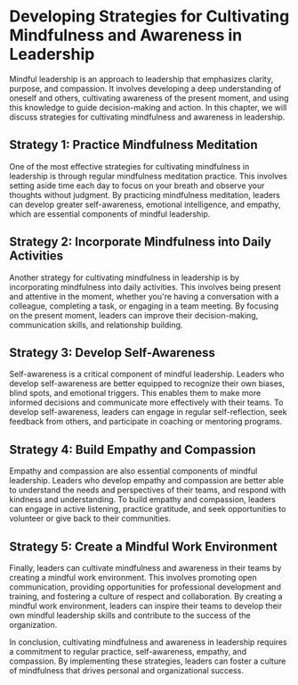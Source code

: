 Developing Strategies for Cultivating Mindfulness and Awareness in Leadership
================================================================================================================================

Mindful leadership is an approach to leadership that emphasizes clarity, purpose, and compassion. It involves developing a deep understanding of oneself and others, cultivating awareness of the present moment, and using this knowledge to guide decision-making and action. In this chapter, we will discuss strategies for cultivating mindfulness and awareness in leadership.

Strategy 1: Practice Mindfulness Meditation
-------------------------------------------

One of the most effective strategies for cultivating mindfulness in leadership is through regular mindfulness meditation practice. This involves setting aside time each day to focus on your breath and observe your thoughts without judgment. By practicing mindfulness meditation, leaders can develop greater self-awareness, emotional intelligence, and empathy, which are essential components of mindful leadership.

Strategy 2: Incorporate Mindfulness into Daily Activities
---------------------------------------------------------

Another strategy for cultivating mindfulness in leadership is by incorporating mindfulness into daily activities. This involves being present and attentive in the moment, whether you're having a conversation with a colleague, completing a task, or engaging in a team meeting. By focusing on the present moment, leaders can improve their decision-making, communication skills, and relationship building.

Strategy 3: Develop Self-Awareness
----------------------------------

Self-awareness is a critical component of mindful leadership. Leaders who develop self-awareness are better equipped to recognize their own biases, blind spots, and emotional triggers. This enables them to make more informed decisions and communicate more effectively with their teams. To develop self-awareness, leaders can engage in regular self-reflection, seek feedback from others, and participate in coaching or mentoring programs.

Strategy 4: Build Empathy and Compassion
----------------------------------------

Empathy and compassion are also essential components of mindful leadership. Leaders who develop empathy and compassion are better able to understand the needs and perspectives of their teams, and respond with kindness and understanding. To build empathy and compassion, leaders can engage in active listening, practice gratitude, and seek opportunities to volunteer or give back to their communities.

Strategy 5: Create a Mindful Work Environment
---------------------------------------------

Finally, leaders can cultivate mindfulness and awareness in their teams by creating a mindful work environment. This involves promoting open communication, providing opportunities for professional development and training, and fostering a culture of respect and collaboration. By creating a mindful work environment, leaders can inspire their teams to develop their own mindful leadership skills and contribute to the success of the organization.

In conclusion, cultivating mindfulness and awareness in leadership requires a commitment to regular practice, self-awareness, empathy, and compassion. By implementing these strategies, leaders can foster a culture of mindfulness that drives personal and organizational success.
